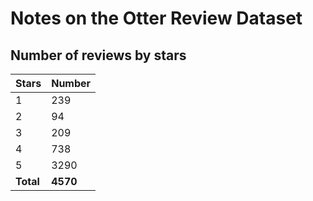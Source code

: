 # Notes on the Otter Review Dataset

## Number of reviews by stars

| Stars | Number |
|:--| ---|
|1|239|
|2|94|
|3|209|
|4|738|
|5|3290|
|**Total**|**4570**|

